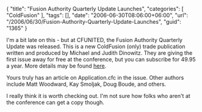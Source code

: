 {
	"title": "Fusion Authority Quarterly Update Launches",
	"categories": [
		"ColdFusion"
	],
	"tags": [],
	"date": "2006-06-30T08:06:00+06:00",
	"url": "/2006/06/30/Fusion-Authority-Quarterly-Update-Launches",
	"guid": "1365"
}

I'm a bit late on this - but at CFUNITED, the Fusion Authority Quarterly Update was released. This is a new ColdFusion (only) trade publication written and produced by Michael and Judith Dinowitz. They are giving the first issue away for free at the conference, but you can subscribe for 49.95 a year. More details may be found <a href="http://www.fusionauthority.com/News/4628-New-ColdFusion-Technical-Journal-Released-at-CFUNITED.htm">here</a>.

Yours truly has an article on Application.cfc in the issue. Other authors include Matt Woodward, Kay Smoljak, Doug Boude, and others. 

I really think it is worth checking out. I'm not sure how folks who aren't at the conference can get a copy though.